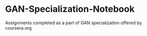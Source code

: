 # GAN-Specialization-Notebook
Assignments completed as a part of GAN specialization offered by coursera.org
